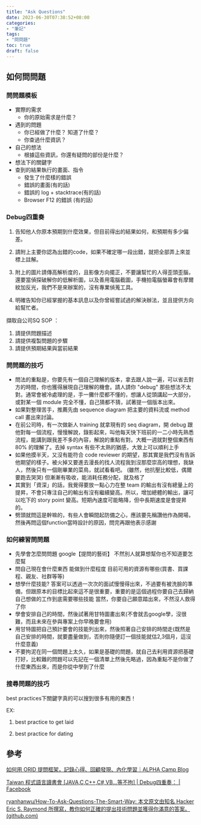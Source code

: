 ```yaml
---
title: "Ask Questions"
date: 2023-06-30T07:38:52+08:00
categories:
- "筆記"
tags:
- "問問題"
toc: true
draft: false
---
```


<!-- 簡介 -->
<!--more-->
## 如何問問題

### 問問題模板

- 實際的需求
    - 你的原始需求是什麼？
- 遇到的問題
    - 你已經做了什麼？ 知道了什麼？
    - 你查過什麼資訊？
- 自己的想法
    - 根據這些資訊，你還有疑問的部份是什麼？
- 想法下的關鍵字
- 查到的結果執行的畫面、指令
    - 發生了什麼樣的錯誤
    - 錯誤的畫面(有的話)
    - 錯誤的 log + stacktrace(有的話)
    - Browser F12 的錯誤 (有的話)

### Debug四重奏

1. 告知他人你原本預期到什麼效果，但目前得出的結果如何，和預期有多少偏差。

2. 請附上主要你認為出錯的code，如果不確定哪一段出錯，就把全部弄上來並標上註解。

3. 附上的圖片請傳高解析度的，且影像方向擺正，不要讓幫忙的人得歪頭歪腦，還要當偵探破解你的低解析圖，以及善用電腦截圖，手機拍電腦螢幕會有摩爾紋加反光，我們不是來辦案的，沒有專業偵蒐工具。

4. 明確告知你已經掌握的基本訊息以及你曾經嘗試過的解決辦法，並且提供方向給幫忙者。

擷取自公司SQ SOP ：

1. 請提供問題描述
2. 請提供複製問題的步驟
3. 請提供預期結果與當前結果



### 問問題的技巧

- 問法的重點是，你要先有一個自己理解的版本，拿去跟人說一遍，可以省去對方的時間，你也獲得展現自己理解的機會。請人請你 "debug" 那些想法不太對。通常會被冷處理的是，手一攤什麼都不懂的，想讓人從頭講起一大部分，或對某一個 module 完全不懂，自己猜都不猜，試著提一個版本出來。
- 如果對整理苦手，推薦先由 sequence diagram 把主要的資料流或 method call 畫出來討論。
- 在前公司時，有一次做新人 training 就拿現有的 seq diagram，開 debug 跟他對每一個流程，慢慢解說，錄影起來，叫他每天快下班前的一二小時先熟悉流程，能講到跟我差不多的內容，解說的重點有對。大概一週就對整個東西有 80% 的理解了。去掉 syntax 有些不太熟的猶感，大致上可以順利上手
- 如果他摸半天，又沒有能符合 code reviewer 的期望，那其實是我們沒有告訴他期望的樣子。被火掉又要進去漫長的找人流程我到沒那麼崇高的理想，我缺人，然後只有一個剛畢業的菜鳥，就試看看吧。 (雖然，他抗壓比較低，偶爾要跑去哭哭) 但漸漸有吸收，能消耗任務分配，就及格了
- 其實到「資深」的話，我覺得要放一點心力在整 team 的輸出有沒有總量上的提昇，不會只專注自己的輸出有沒有繼續變高。所以，增加總體的輸出，讓可以吃下的 story point 變高。短期內速度可能略降，但中長期速度是會提昇的。
- 劈頭就問這是幹嘛的，有些人會瞬間起防備之心，應該要先稱讚他作為開場，然後再問這個function當時設計的原因，問完再跟他表示感謝

### 如何練習問問題

- 先學會怎麼問問題 google【提問的藝術】 不然別人就算想幫你也不知道要怎麼幫
- 問自己現在會什麼東西 能做到什麼程度 目前可用的資源有哪些(買書、買課程、親友、社群等等)
- 想學什麼技能? 答案可以透過一次次的面試慢慢得出來，不過要有被洗臉的準備，但跟原本的目標比起來這不是很重要，重要的是這個過程你要自己去歸納自己想做的工作到底需要哪些技能
當然，你要自己願意踏出來，不然沒人救得了你
- 學會安排自己的時間，然後試著用甘特圖畫出來(不會就去google學，沒很難，而且未來在參與專案上你早晚要會用)
- 用甘特圖把自己預計要會的技能列出來，然後照著自己安排的時間走(既然是自己安排的時間，就要盡量做到，否則你隨便訂一個技能就估2,3個月，這沒什麼意義)
- 不要拘泥在同一個問題上太久，如果是基礎的問題，就自己去利用資源把基礎打好，比較難的問題可以先記在一個清單上然後先略過，因為重點不是你做了什麼東西出來，而是你從中學到了什麼

### 搜尋問題的技巧

best practices下關鍵字真的可以搜到很多有用的東西！

EX:

1. best practice to get laid

2. best practice for dating

## 參考

[如何用 ORID 提問框架，記錄心得、回顧發現、內化學習｜ALPHA Camp Blog](https://tw.alphacamp.co/blog/orid-objective-reflective-interpretive-decisional)

[Taiwan 程式語言讀書會 [JAVA,C,C++,C#,VB...等不拘] | Debug四重奏： | Facebook](https://www.facebook.com/groups/1403852566495675/permalink/3258494011031512)

[ryanhanwu/How-To-Ask-Questions-The-Smart-Way: 本文原文由知名 Hacker Eric S. Raymond 所撰寫，教你如何正確的提出技術問題並獲得你滿意的答案。 (github.com)](https://github.com/ryanhanwu/How-To-Ask-Questions-The-Smart-Way)

